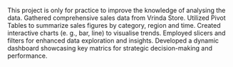 This project is only for practice to improve the knowledge of analysing the data. Gathered comprehensive sales data from Vrinda Store. 
Utilized Pivot Tables to summarize sales figures by category, region and time. Created interactive charts (e. g., bar, line) to visualise trends.
Employed slicers and filters for enhanced data exploration and insights. Developed a dynamic dashboard showcasing key matrics for strategic decision-making and performance.
